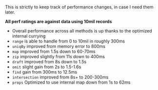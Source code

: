 This is strictly to keep track of performance changes, in case I need them later.

**All perf ratings are against data using 10mil records**

- Overall performance across all methods is up thanks to the optimized internal currying
- `range` is able to handle from 0 to 10mil in roughly 300ms
- `uniqBy` improved from memory error to 800ms
- `map` improved from 1.5s down to 60-70ms
- `zip` improved slightly from 11s down to 400ms
- `draft` improved from 8s down to 1.5s
- `omit` slight gain from 2s to 1.5-1.6s
- `find` gain from 300ms to 12.5ms
- `intersection` improved from 8s+ to 200-300ms
- `props` Optimized to use internal map down from 1s to 62ms
